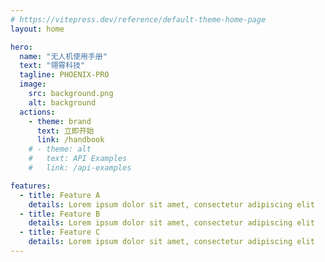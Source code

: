 ```yaml
---
# https://vitepress.dev/reference/default-theme-home-page
layout: home

hero:
  name: "无人机使用手册"
  text: "翎霄科技"
  tagline: PHOENIX-PRO
  image:
    src: background.png
    alt: background
  actions:
    - theme: brand
      text: 立即开始
      link: /handbook
    # - theme: alt
    #   text: API Examples
    #   link: /api-examples

features:
  - title: Feature A
    details: Lorem ipsum dolor sit amet, consectetur adipiscing elit
  - title: Feature B
    details: Lorem ipsum dolor sit amet, consectetur adipiscing elit
  - title: Feature C
    details: Lorem ipsum dolor sit amet, consectetur adipiscing elit
---
```



